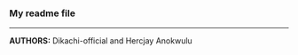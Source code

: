 <h3>My readme file</h3>

<hr/>
<p><strong>AUTHORS:</strong> Dikachi-official and Hercjay Anokwulu</p>

